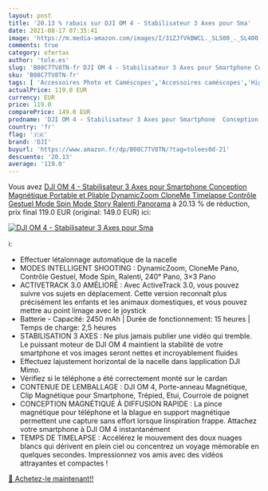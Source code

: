```yaml
---
layout: post
title: '20.13 % rabais sur DJI OM 4 - Stabilisateur 3 Axes pour Sma'
date: 2021-08-17 07:35:41
image: 'https://m.media-amazon.com/images/I/31ZJfVkBWCL._SL500_._SL400_.jpg'
comments: true
category: ofertas
author: 'tole.es'
slug: 'B08C7TV8TN-fr DJI OM 4 - Stabilisateur 3 Axes pour Smartphone Conception...'
sku: 'B08C7TV8TN-fr'
tags: [ 'Accessoires Photo et Caméscopes','Accessoires caméscopes','High-Tech','Photo et caméscopes','Stabilisateurs et supports pour caméscopes','dji', ]
actualPrice: 119.0 EUR
currency: EUR
price: 119.0
comparePrice: 149.0 EUR
prodname: 'DJI OM 4 - Stabilisateur 3 Axes pour Smartphone  Conception Magnétique  Portable et Pliable  DynamicZoom  CloneMe  Timelapse  Contrôle Gestuel  Mode Spin  Mode Story  Ralenti  Panorama'
country: 'fr'
flag: '🇫🇷'
brand: 'DJI'
buyurl: 'https://www.amazon.fr/dp/B08C7TV8TN/?tag=tolees0d-21'
descuento: '20.13'
average: '119.0'
---
```


Vous avez [DJI OM 4 - Stabilisateur 3 Axes pour Smartphone  Conception Magnétique  Portable et Pliable  DynamicZoom  CloneMe  Timelapse  Contrôle Gestuel  Mode Spin  Mode Story  Ralenti  Panorama](https://www.amazon.fr/dp/B08C7TV8TN/?tag=tolees0d-21)  à  20.13 % de réduction, prix final  119.0 EUR (original: 149.0 EUR) ici:

[![DJI OM 4 - Stabilisateur 3 Axes pour Sma](https://m.media-amazon.com/images/I/31ZJfVkBWCL._SL500_._SL400_.jpg)](https://www.amazon.fr/dp/B08C7TV8TN/?tag=tolees0d-21)

ℹ️:

- Effectuer létalonnage automatique de la nacelle
- MODES INTELLIGENT SHOOTING : DynamicZoom, CloneMe Pano, Contrôle Gestuel, Mode Spin, Ralenti, 240° Pano, 3×3 Pano
- ACTIVETRACK 3.0 AMÉLIORÉ : Avec ActiveTrack 3.0, vous pouvez suivre vos sujets en déplacement. Cette version reconnaît plus précisément les enfants et les animaux domestiques, et vous pouvez mettre au point limage avec le joystick
- Batterie - Capacité: 2450 mAh | Durée de fonctionnement: 15 heures | Temps de charge: 2,5 heures
- STABILISATION 3 AXES : Ne plus jamais publier une vidéo qui tremble. Le puissant moteur de DJI OM 4 maintient la stabilité de votre smartphone et vos images seront nettes et incroyablement fluides
- Effectuez lajustement horizontal de la nacelle dans lapplication DJI Mimo.
- Vérifiez si le téléphone a été correctement monté sur le cardan
- CONTENUE DE LEMBALLAGE : DJI OM 4, Porte-anneau Magnétique, Clip Magnétique pour Smartphone, Trépied, Etui, Courroie de poignet
- CONCEPTION MAGNÉTIQUE À DIFFUSION RAPIDE : La pince magnétique pour téléphone et la blague en support magnétique permettent une capture sans effort lorsque linspiration frappe. Attachez votre smartphone à DJI OM 4 instantanément
- TEMPS DE TIMELAPSE : Accélérez le mouvement des doux nuages blancs qui dérivent en plein ciel ou concentrez un voyage mémorable en quelques secondes. Impressionnez vos amis avec des vidéos attrayantes et compactes !

[🛒 Achetez-le maintenant!!](https://www.amazon.fr/dp/B08C7TV8TN/?tag=tolees0d-21)
